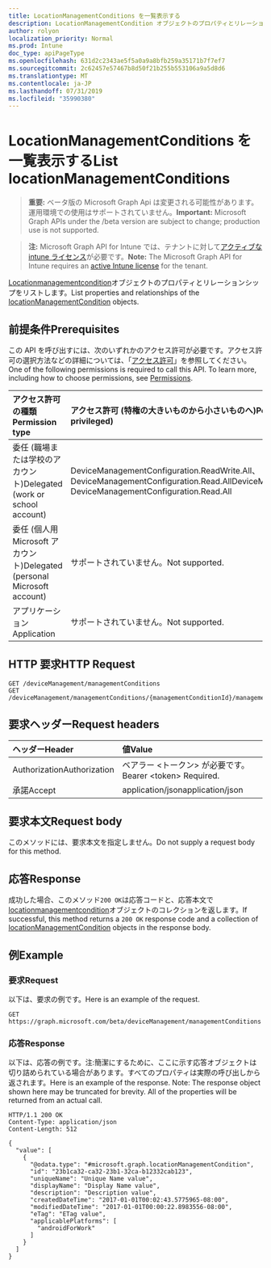 ```yaml
---
title: LocationManagementConditions を一覧表示する
description: LocationManagementCondition オブジェクトのプロパティとリレーションシップをリストします。
author: rolyon
localization_priority: Normal
ms.prod: Intune
doc_type: apiPageType
ms.openlocfilehash: 631d2c2343ae5f5a0a9a8bfb259a35171b7f7ef7
ms.sourcegitcommit: 2c62457e57467b8d50f21b255b553106a9a5d8d6
ms.translationtype: MT
ms.contentlocale: ja-JP
ms.lasthandoff: 07/31/2019
ms.locfileid: "35990380"
---
```

# <a name="list-locationmanagementconditions"></a><span data-ttu-id="a6ac7-103">LocationManagementConditions を一覧表示する</span><span class="sxs-lookup"><span data-stu-id="a6ac7-103">List locationManagementConditions</span></span>

> <span data-ttu-id="a6ac7-104">**重要:** ベータ版の Microsoft Graph Api は変更される可能性があります。運用環境での使用はサポートされていません。</span><span class="sxs-lookup"><span data-stu-id="a6ac7-104">**Important:** Microsoft Graph APIs under the /beta version are subject to change; production use is not supported.</span></span>

> <span data-ttu-id="a6ac7-105">**注:** Microsoft Graph API for Intune では、テナントに対して[アクティブな intune ライセンス](https://go.microsoft.com/fwlink/?linkid=839381)が必要です。</span><span class="sxs-lookup"><span data-stu-id="a6ac7-105">**Note:** The Microsoft Graph API for Intune requires an [active Intune license](https://go.microsoft.com/fwlink/?linkid=839381) for the tenant.</span></span>

<span data-ttu-id="a6ac7-106">[Locationmanagementcondition](../resources/intune-fencing-locationmanagementcondition.md)オブジェクトのプロパティとリレーションシップをリストします。</span><span class="sxs-lookup"><span data-stu-id="a6ac7-106">List properties and relationships of the [locationManagementCondition](../resources/intune-fencing-locationmanagementcondition.md) objects.</span></span>

## <a name="prerequisites"></a><span data-ttu-id="a6ac7-107">前提条件</span><span class="sxs-lookup"><span data-stu-id="a6ac7-107">Prerequisites</span></span>
<span data-ttu-id="a6ac7-p101">この API を呼び出すには、次のいずれかのアクセス許可が必要です。アクセス許可の選択方法などの詳細については、「[アクセス許可](/graph/permissions-reference)」を参照してください。</span><span class="sxs-lookup"><span data-stu-id="a6ac7-p101">One of the following permissions is required to call this API. To learn more, including how to choose permissions, see [Permissions](/graph/permissions-reference).</span></span>

|<span data-ttu-id="a6ac7-110">アクセス許可の種類</span><span class="sxs-lookup"><span data-stu-id="a6ac7-110">Permission type</span></span>|<span data-ttu-id="a6ac7-111">アクセス許可 (特権の大きいものから小さいものへ)</span><span class="sxs-lookup"><span data-stu-id="a6ac7-111">Permissions (from most to least privileged)</span></span>|
|:---|:---|
|<span data-ttu-id="a6ac7-112">委任 (職場または学校のアカウント)</span><span class="sxs-lookup"><span data-stu-id="a6ac7-112">Delegated (work or school account)</span></span>|<span data-ttu-id="a6ac7-113">DeviceManagementConfiguration.ReadWrite.All、DeviceManagementConfiguration.Read.All</span><span class="sxs-lookup"><span data-stu-id="a6ac7-113">DeviceManagementConfiguration.ReadWrite.All, DeviceManagementConfiguration.Read.All</span></span>|
|<span data-ttu-id="a6ac7-114">委任 (個人用 Microsoft アカウント)</span><span class="sxs-lookup"><span data-stu-id="a6ac7-114">Delegated (personal Microsoft account)</span></span>|<span data-ttu-id="a6ac7-115">サポートされていません。</span><span class="sxs-lookup"><span data-stu-id="a6ac7-115">Not supported.</span></span>|
|<span data-ttu-id="a6ac7-116">アプリケーション</span><span class="sxs-lookup"><span data-stu-id="a6ac7-116">Application</span></span>|<span data-ttu-id="a6ac7-117">サポートされていません。</span><span class="sxs-lookup"><span data-stu-id="a6ac7-117">Not supported.</span></span>|

## <a name="http-request"></a><span data-ttu-id="a6ac7-118">HTTP 要求</span><span class="sxs-lookup"><span data-stu-id="a6ac7-118">HTTP Request</span></span>
<!-- {
  "blockType": "ignored"
}
-->
``` http
GET /deviceManagement/managementConditions
GET /deviceManagement/managementConditions/{managementConditionId}/managementConditionStatements/{managementConditionStatementId}/managementConditions
```

## <a name="request-headers"></a><span data-ttu-id="a6ac7-119">要求ヘッダー</span><span class="sxs-lookup"><span data-stu-id="a6ac7-119">Request headers</span></span>
|<span data-ttu-id="a6ac7-120">ヘッダー</span><span class="sxs-lookup"><span data-stu-id="a6ac7-120">Header</span></span>|<span data-ttu-id="a6ac7-121">値</span><span class="sxs-lookup"><span data-stu-id="a6ac7-121">Value</span></span>|
|:---|:---|
|<span data-ttu-id="a6ac7-122">Authorization</span><span class="sxs-lookup"><span data-stu-id="a6ac7-122">Authorization</span></span>|<span data-ttu-id="a6ac7-123">ベアラー &lt;トークン&gt; が必要です。</span><span class="sxs-lookup"><span data-stu-id="a6ac7-123">Bearer &lt;token&gt; Required.</span></span>|
|<span data-ttu-id="a6ac7-124">承諾</span><span class="sxs-lookup"><span data-stu-id="a6ac7-124">Accept</span></span>|<span data-ttu-id="a6ac7-125">application/json</span><span class="sxs-lookup"><span data-stu-id="a6ac7-125">application/json</span></span>|

## <a name="request-body"></a><span data-ttu-id="a6ac7-126">要求本文</span><span class="sxs-lookup"><span data-stu-id="a6ac7-126">Request body</span></span>
<span data-ttu-id="a6ac7-127">このメソッドには、要求本文を指定しません。</span><span class="sxs-lookup"><span data-stu-id="a6ac7-127">Do not supply a request body for this method.</span></span>

## <a name="response"></a><span data-ttu-id="a6ac7-128">応答</span><span class="sxs-lookup"><span data-stu-id="a6ac7-128">Response</span></span>
<span data-ttu-id="a6ac7-129">成功した場合、このメソッド`200 OK`は応答コードと、応答本文で[locationmanagementcondition](../resources/intune-fencing-locationmanagementcondition.md)オブジェクトのコレクションを返します。</span><span class="sxs-lookup"><span data-stu-id="a6ac7-129">If successful, this method returns a `200 OK` response code and a collection of [locationManagementCondition](../resources/intune-fencing-locationmanagementcondition.md) objects in the response body.</span></span>

## <a name="example"></a><span data-ttu-id="a6ac7-130">例</span><span class="sxs-lookup"><span data-stu-id="a6ac7-130">Example</span></span>

### <a name="request"></a><span data-ttu-id="a6ac7-131">要求</span><span class="sxs-lookup"><span data-stu-id="a6ac7-131">Request</span></span>
<span data-ttu-id="a6ac7-132">以下は、要求の例です。</span><span class="sxs-lookup"><span data-stu-id="a6ac7-132">Here is an example of the request.</span></span>
``` http
GET https://graph.microsoft.com/beta/deviceManagement/managementConditions
```

### <a name="response"></a><span data-ttu-id="a6ac7-133">応答</span><span class="sxs-lookup"><span data-stu-id="a6ac7-133">Response</span></span>
<span data-ttu-id="a6ac7-p102">以下は、応答の例です。注:簡潔にするために、ここに示す応答オブジェクトは切り詰められている場合があります。すべてのプロパティは実際の呼び出しから返されます。</span><span class="sxs-lookup"><span data-stu-id="a6ac7-p102">Here is an example of the response. Note: The response object shown here may be truncated for brevity. All of the properties will be returned from an actual call.</span></span>
``` http
HTTP/1.1 200 OK
Content-Type: application/json
Content-Length: 512

{
  "value": [
    {
      "@odata.type": "#microsoft.graph.locationManagementCondition",
      "id": "23b1ca32-ca32-23b1-32ca-b12332cab123",
      "uniqueName": "Unique Name value",
      "displayName": "Display Name value",
      "description": "Description value",
      "createdDateTime": "2017-01-01T00:02:43.5775965-08:00",
      "modifiedDateTime": "2017-01-01T00:00:22.8983556-08:00",
      "eTag": "ETag value",
      "applicablePlatforms": [
        "androidForWork"
      ]
    }
  ]
}
```





